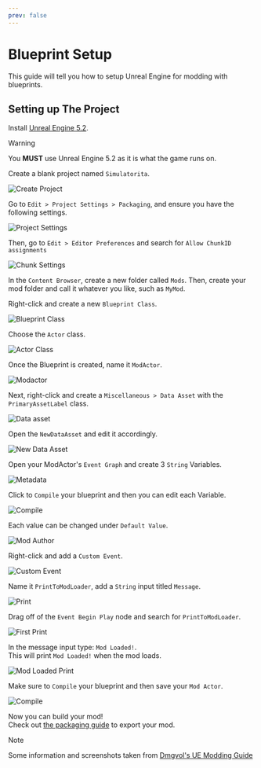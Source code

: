 ```yaml
---
prev: false
---
```

# Blueprint Setup
This guide will tell you how to setup Unreal Engine for modding with blueprints.

## Setting up The Project
Install [Unreal Engine 5.2](https://www.unrealengine.com/download).

> [!WARNING]
> You **MUST** use Unreal Engine 5.2 as it is what the game runs on.

Create a blank project named `Simulatorita`.

![Create Project](../media/create_project.png)

Go to `Edit > Project Settings > Packaging`, and ensure you have the following settings.

![Project Settings](../media/project_settings.png)

Then, go to `Edit > Editor Preferences` and search for `Allow ChunkID assignments`

![Chunk Settings](../media/chunk_settings.png)

In the `Content Browser`, create a new folder called `Mods`.
Then, create your mod folder and call it whatever you like, such as `MyMod`.

Right-click and create a new `Blueprint Class`.

![Blueprint Class](../media/blueprint_class.png)

Choose the `Actor` class.

![Actor Class](../media/actor_class.png)

Once the Blueprint is created, name it `ModActor`.

![Modactor](../media/modactor.png)

Next, right-click and create a `Miscellaneous > Data Asset` with the `PrimaryAssetLabel` class.

![Data asset](../media/data_asset.png)

Open the `NewDataAsset` and edit it accordingly.

![New Data Asset](../media/new_data_asset.png)

Open your ModActor's `Event Graph` and create 3 `String` Variables.

![Metadata](../media/metadata.png)

Click to `Compile` your blueprint and then you can edit each Variable.

![Compile](../media/compile.png)

Each value can be changed under `Default Value`.

![Mod Author](../media/mod_author.png)

Right-click and add a `Custom Event`.

![Custom Event](../media/custom_event.png)

Name it `PrintToModLoader`, add a `String` input titled `Message`.

![Print](../media/print.png)

Drag off of the `Event Begin Play` node and search for `PrintToModLoader`.

![First Print](../media/first_print.png)

In the message input type: `Mod Loaded!`.  
This will print `Mod Loaded!` when the mod loads.

![Mod Loaded Print](../media/mod_loaded_print.png)

Make sure to `Compile` your blueprint and then save your `Mod Actor`.

![Compile](../media/compile.png)

Now you can build your mod!  
Check out [the packaging guide](building-mods) to export your mod.

> [!NOTE]
> Some information and screenshots taken from [Dmgvol's UE Modding Guide](https://github.com/Dmgvol/UE_Modding/)
